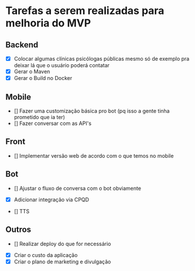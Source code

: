 # Tarefas a serem realizadas para melhoria do MVP

## Backend
  - [X] Colocar algumas clínicas psicólogas públicas mesmo só de exemplo pra deixar lá que o usuário poderá contatar 
  - [X] Gerar o Maven
  - [X] Gerar o Build no Docker
 
## Mobile
 - [] Fazer uma customização básica pro bot (pq isso a gente tinha prometido que ia ter)
 - [] Fazer conversar com as API's
 
## Front
 - [] Implementar versão web de acordo com o que temos no mobile

## Bot
 - [] Ajustar o fluxo de conversa com o bot obviamente
 - [X] Adicionar integração via CPQD
 - [] TTS
 
## Outros
 - [] Realizar deploy do que for necessário
 - [X] Criar o custo da aplicação
 - [X] Criar o plano de marketing e divulgação
